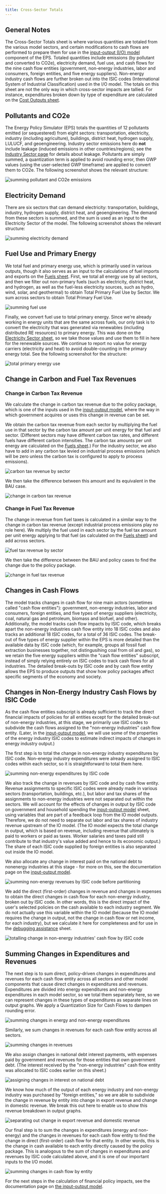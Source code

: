 ```yaml
---
title: Cross-Sector Totals
---
```


## General Notes

The Cross-Sector Totals sheet is where various quantities are totaled from the various model sectors, and certain modifications to cash flows are performed to prepare them for use in the [input-output (I/O) model](/io-model) component of the EPS.  Totaled quantities include emissions (by pollutant and converted to CO2e), electricity demand, fuel use, and cash flows for the nine cash flow entities (government, non-energy industries, labor and consumers, foreign entities, and five energy suppliers).  Non-energy industry cash flows are further broken out into the ISIC codes (International System of Industrial Classification) used in the I/O model.  The totals on this sheet are not the only way in which cross-sector impacts are tallied.  For instance, expenditures broken down by type of expenditure are calculated on the [Cost Outputs sheet](cost-outputs).

## Pollutants and CO2e

The Energy Policy Simulator (EPS) totals the quantities of 12 pollutants emitted (or sequestered) from eight sectors: transportation, electricity, industry (including agriculture), buildings, district heat, hydrogen supply, LULUCF, and geoengineering.  Industry sector emissions here do **not** include leakage (induced emissions in other countries/regions); see the [Industry Sector page](industry-ag-main) for details about leakage.  Pollutants are simply summed, a quantization term is applied to avoid rounding error, then GWP values (using the user-selected GWP timeframe) are applied to convert them to CO2e.  The following screenshot shows the relevant structure:

![summing pollutant and CO2e emissions](/img/cross-sector-totals-SumPollutants.png)

## Electricity Demand

There are six sectors that can demand electricity: transportation, buildings, industry, hydrogen supply, district heat, and geoengineering.  The demand from these sectors is summed, and the sum is used as an input to the Electricity Sector of the model.  The following screenshot shows the relevant structure:

![summing electricity demand](/img/cross-sector-totals-SumElecDemand.png)

## Fuel Use and Primary Energy

We total fuel and primary energy use, which is primarily used in various outputs, though it also serves as an input to the calculations of fuel imports and exports on the [Fuels sheet](fuels).  First, we total all energy use by all sectors, and then we filter out non-primary fuels (such as electricity, district heat, and hydrogen, as well as the fuel-less electricity sources, such as hydro, wind, solar, and geothermal) to obtain Total Primary Fuel Use by Sector.  We sum across sectors to obtain Total Primary Fuel Use.

![summing fuel use](/img/cross-sector-totals-SumFuelUse.png)

Finally, we convert fuel use to total primary energy.  Since we're already working in energy units that are the same across fuels, our only task is to convert the electricity that was generated via renewables (including distributed RE resources) to primary energy.  This was done on the [Electricity Sector sheet](electricity-sector-main), so we take those  values and use them to fill in here for the renewable sources.  We continue to report no value for energy carriers (electricity and heat) to avoid double-counting in the primary energy total.  See the following screenshot for the structure:

![total primary energy use](/img/cross-sector-totals-TotPrimaryEnergy.png)

## Change in Carbon and Fuel Tax Revenues

### Change in Carbon Tax Revenue

We calculate the change in carbon tax revenue due to the policy package, which is one of the inputs used in the [input-output model](io-model), where the way in which government acquires or uses this change in revenue can be set.

We obtain the carbon tax revenue from each sector by multiplying the fuel use in that sector by the carbon tax amount per unit energy for that fuel and sector.  (Different sectors may have different carbon tax rates, and different fuels have different carbon intensities.  The carbon tax amounts per unit energy are calculated on the [Fuels sheet](fuels).)  For the industry sector, we also have to add in any carbon tax levied on industrial process emissions (which will be zero unless the carbon tax is configured to apply to process emissions).

![carbon tax revenue by sector](/img/cross-sector-totals-CarbonTaxRev.png)

We then take the difference between this amount and its equivalent in the BAU case.

![change in carbon tax revenue](/img/cross-sector-totals-CngCarbonTaxRev.png)

### Change in Fuel Tax Revenue

The change in revenue from fuel taxes is calculated in a similar way to the change in carbon tax revenue (except industrial process emissions play no role here).  We multiply the fuel used in each sector by the fuel tax amount per unit energy applying to that fuel (as calculated on the [Fuels sheet](fuels)) and add across sectors.

![fuel tax revenue by sector](/img/cross-sector-totals-FuelTaxRev.png)

We then take the difference between the BAU and policy cases to find the change due to the policy package.

![change in fuel tax revenue](/img/cross-sector-totals-CngFuelTaxRev.png)

## Changes in Cash Flows

The model tracks changes in cash flow for nine main actors (sometimes called "cash flow entities"): government, non-energy industries, labor and consumers, foreign entities, and five types of energy suppliers (electricity, coal, natural gas and petroleum, biomass and biofuel, and other).  Additionally, the model tracks cash flow impacts by ISIC code, which breaks apart the non-energy industries cash flow entity into 18 ISIC codes and also tracks an additional 18 ISIC codes, for a total of 36 ISIC codes.  The break-out of five types of energy supplier within the EPS is more detailed than the available data by ISIC code (which, for example, groups all fossil fuel extraction businesses together, not distingusihing coal from oil and gas), so we retain the five energy suppliers within the "cash flow entities" subscript, instead of simply relying entirely on ISIC codes to track cash flows for all industries.  The detailed break-outs by ISIC code and by cash flow entity allows the EPS to produce outputs that show how policy packages affect specific segments of the economy and society.

## Changes in Non-Energy Industry Cash Flows by ISIC Code

As the cash flow entities subscript is already sufficient to track the direct financial impacts of policies for all entities except for the detailed break-out of non-energy industries, at this stage, we primarily use ISIC codes to subdivide the cash flows assigned to the "non-energy industries" cash flow entity.  (Later, in the [input-output model](io-model), we will use some of the properties of the energy industry ISIC codes to estimate indirect impacts of changes in energy industry output.)

The first step is to total the change in non-energy industry expenditures by ISIC code.  Non-energy industry expenditures were already assigned to ISIC codes within each sector, so it is straightforward to total them here.

![summing non-energy expenditures by ISIC code](/img/cross-sector-totals-NonEnerExpendByISIC.png)

We also track the change in revenues by ISIC code and by cash flow entity.  Revenue assignments to specific ISIC codes were already made in various sectors (transportation, buildings, etc.), but labor and tax shares of the assignments to non-energy industries were not separated out within the sectors.  We will account for the effects of changes in output by ISIC code on government and household spending the [input-output model](io-model) sheet, using variables that are part of a feedback loop from the IO model outputs.  Therefore, we do not need to separate out labor and tax shares of industry revenue upstream of the IO model.  (The IO model expects the total change in output, which is based on revenue, including revenue that ultimately is paid to workers or paid as taxes.  Worker salaries and taxes paid still contribute to that industry's value added and hence to its economic output.)  The share of each ISIC code supplied by foreign entities is also separated out inside the IO model.

We also allocate any change in interest paid on the national debt to nonenergy industries at this stage - for more on this, see the documentation page on the [input-output model](io-model).

![summing non-energy revenues by ISIC code before partitioning](/img/cross-sector-totals-NonEnerRevByISIC.png)

We add the direct (first-order) changes in revenue and changes in expenses to obtain the direct changes in cash flow for each non-energy industry, broken out by ISIC code.  In other words, this is the direct impact of the user's selected policies on the cash available to each industry segment.  We do not actually use this variable within the IO model (because the IO model requires the change in output, not the change in cash flow or net income, for each industry), but we calculate it here for completeness and for use in the [debugging assistance](debugging-assistance) sheet.

![totalling change in non-energy industries' cash flow by ISIC code](/img/cross-sector-totals-NonEnerCashFlowTot.png)

## Summing Changes in Expenditures and Revenues

The next step is to sum direct, policy-driven changes in expenditures and revenues for each cash flow entity across all sectors and other model components that cause direct changes in expenditures and revenues.  Expenditures are divided into energy expenditures and non-energy expenditures in each model sector, so we total them separately here, so we can represent changes in these types of expenditures as separate lines on output graphs.  We apply a Quantization Size for Cash Flows to dampen rounding error.

![summing changes in energy and non-energy expenditures](/img/cross-sector-totals-SumCngExpenditures.png)

Similarly, we sum changes in revenues for each cash flow entity across all sectors.

![summing changes in revenues](/img/cross-sector-totals-SumCngRevenues.png)

We also assign changes in national debt interest payments, with expenses paid by government and revenues for those entities that own government debt.  (The interest received by the "non-energy industries" cash flow entity was allocated to ISIC codes earlier on this sheet.)

![assigning changes in interest on national debt](/img/cross-sector-totals-NatnlDebtIntByEntity.png)

We know how much of the output of each energy industry and non-energy industry was purchased by "foreign entities," so we are able to subdivide the change in revenue by entity into change in export revenue and change in domestic revenue.  We break this out here to enable us to show this revenue breakdown in output graphs.

![separating out change in export revenue and domestic revenue](/img/cross-sector-totals-CngRevenueExportDomestic.png)

Our final step is to sum the changes in expenditures (energy and non-energy) and the changes in revenues for each cash flow entity to find the change in direct (first-order) cash flow for that entity.  In other words, this is the change in cash available to each entity directly caused by the policy package.  This is analogous to the sum of changes in expenditures and revenues by ISIC code calculated above, and it is one of our important inputs to the I/O model.

![summing changes in cash flow by entity](/img/cross-sector-totals-SumCngCashFlowByEntity.png)

For the next steps in the calculation of financial policy impacts, see the documentation page on [the input-output model](io-model).
